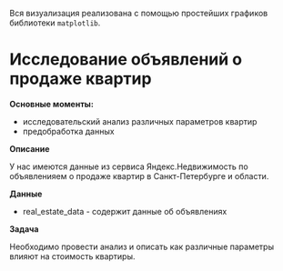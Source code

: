 Вся визуализация реализована с помощью простейших графиков библиотеки `matplotlib`.

# Исследование объявлений о продаже квартир

**Основные моменты:**
- исследовательский анализ различных параметров квартир
- предобработка данных

**Описание**

У нас имеются данные из сервиса Яндекс.Недвижимость по объявленияем о продаже квартир в Санкт-Петербурге и области. 

**Данные**

- real_estate_data - содержит данные об объявлениях

**Задача**

Необходимо провести анализ и описать как различные параметры влияют на стоимость квартиры.
